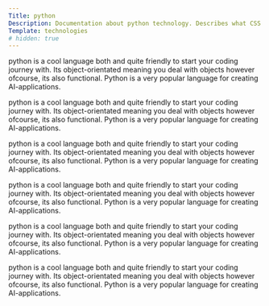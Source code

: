 ```yaml
---
Title: python
Description: Documentation about python technology. Describes what CSS is all about and how to use it.
Template: technologies
# hidden: true
---
```


<i class="fab fa-python icon"></i>

python is a cool language both and quite friendly to start your coding journey with. Its object-orientated meaning you deal with objects however ofcourse, its also functional. Python is a very popular language for creating AI-applications.

python is a cool language both and quite friendly to start your coding journey with. Its object-orientated meaning you deal with objects however ofcourse, its also functional. Python is a very popular language for creating AI-applications.

python is a cool language both and quite friendly to start your coding journey with. Its object-orientated meaning you deal with objects however ofcourse, its also functional. Python is a very popular language for creating AI-applications.

python is a cool language both and quite friendly to start your coding journey with. Its object-orientated meaning you deal with objects however ofcourse, its also functional. Python is a very popular language for creating AI-applications.

python is a cool language both and quite friendly to start your coding journey with. Its object-orientated meaning you deal with objects however ofcourse, its also functional. Python is a very popular language for creating AI-applications.

python is a cool language both and quite friendly to start your coding journey with. Its object-orientated meaning you deal with objects however ofcourse, its also functional. Python is a very popular language for creating AI-applications.